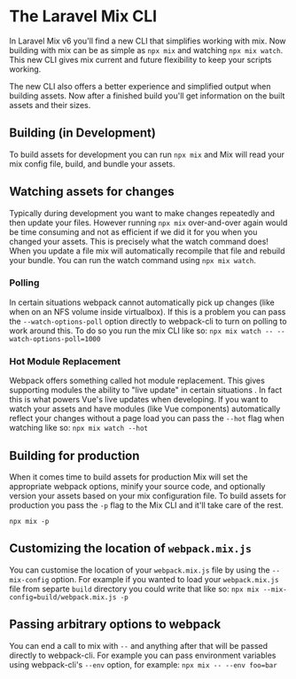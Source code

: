 # The Laravel Mix CLI

In Laravel Mix v6 you'll find a new CLI that simplifies working with mix. Now building with mix can be as simple as `npx mix` and watching `npx mix watch`. This new CLI gives mix current and future flexibility to keep your scripts working.

The new CLI also offers a better experience and simplified output when building assets. Now after a finished build you'll get information on the built assets and their sizes.

## Building (in Development)

To build assets for development you can run `npx mix` and Mix will read your mix config file, build, and bundle your assets.

## Watching assets for changes

Typically during development you want to make changes repeatedly and then update your files. However running `npx mix` over-and-over again would be time consuming and not as efficient if we did it for you when you changed your assets. This is precisely what the watch command does! When you update a file mix will automatically recompile that file and rebuild your bundle. You can run the watch command using `npx mix watch`.

### Polling

In certain situations webpack cannot automatically pick up changes (like when on an NFS volume inside virtualbox). If this is a problem you can pass the `--watch-options-poll` option directly to webpack-cli to turn on polling to work around this. To do so you run the mix CLI like so: `npx mix watch -- --watch-options-poll=1000`

### Hot Module Replacement

Webpack offers something called hot module replacement. This gives supporting modules the ability to "live update" in certain situations . In fact this is what powers Vue's live updates when developing. If you want to watch your assets and have modules (like Vue components) automatically reflect your changes without a page load you can pass the `--hot` flag when watching like so: `npx mix watch --hot`

## Building for production

When it comes time to build assets for production Mix will set the appropriate webpack options, minify your source code, and optionally version your assets based on your mix configuration file. To build assets for production you pass the `-p` flag to the Mix CLI and it'll take care of the rest.

`npx mix -p`

## Customizing the location of `webpack.mix.js`

You can customise the location of your `webpack.mix.js` file by using the `--mix-config` option. For example if you wanted to load your `webpack.mix.js` file from separte `build` directory you could write that like so: `npx mix --mix-config=build/webpack.mix.js -p`

## Passing arbitrary options to webpack

You can end a call to mix with `--` and anything after that will be passed directly to webpack-cli. For example you can pass environment variables using webpack-cli's `--env` option, for example: `npx mix -- --env foo=bar`

